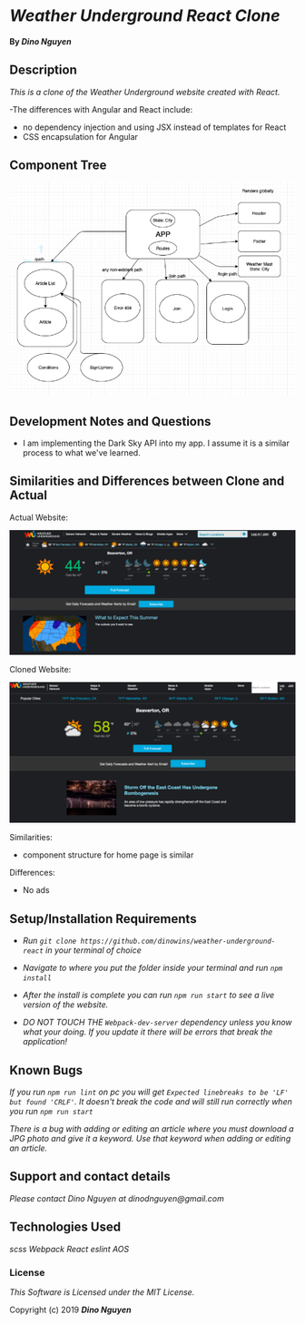 # _Weather Underground React Clone_

#### By _**Dino Nguyen**_

## Description

_This is a clone of the Weather Underground website created with React._

-The differences with Angular and React include:
-  no dependency injection and using JSX instead of templates for React
- CSS encapsulation for Angular

## Component Tree

![alt text](src/assets/images/componentTreev2.png)

## Development Notes and Questions

- I am implementing the Dark Sky API into my app. I assume it is a similar process to what we've learned.

## Similarities and Differences between Clone and Actual

Actual Website:

![alt text](src/assets/images/actual.png)

Cloned Website:

![alt text](src/assets/images/clone.png)

Similarities:
- component structure for home page is similar

Differences:
- No ads

## Setup/Installation Requirements

* _Run `git clone https://github.com/dinowins/weather-underground-react` in your terminal of choice_
* _Navigate to where you put the folder inside your terminal and run `npm install`_
* _After the install is complete you can run `npm run start` to see a live version of the website._

* _DO NOT TOUCH THE `Webpack-dev-server` dependency unless you know what your doing. If you update it there will be errors that break the application!_

## Known Bugs

_If you run `npm run lint` on pc you will get `Expected linebreaks to be 'LF' but found 'CRLF'`. It doesn't break the code and will still run correctly when you run `npm run start`_

_There is a bug with adding or editing an article where you must download a JPG photo and give it a keyword. Use that keyword when adding or editing an article._ 

## Support and contact details

_Please contact Dino Nguyen at dinodnguyen@gmail.com_

## Technologies Used

_scss_
_Webpack_
_React_
_eslint_
_AOS_

### License

*This Software is Licensed under the MIT License.*

Copyright (c) 2019 **_Dino Nguyen_**
